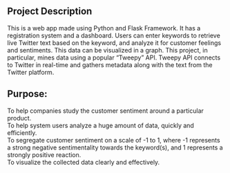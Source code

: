 ## Project Description

This is a web app made using Python and Flask Framework. 
It has a registration system and a dashboard. 
Users can enter keywords to retrieve live Twitter text based 
on the keyword, and analyze it for customer feelings and 
sentiments. This data can be visualized in a graph. 
This project, in particular, mines data using a popular 
“Tweepy” API. Tweepy API connects to Twitter in real-time and 
gathers metadata along with the text from the Twitter platform.  

## Purpose:<br>
To help companies study the customer sentiment around a particular product.<br>
To help system users analyze a huge amount of data, quickly and efficiently.<br>
To segregate customer sentiment on a scale of -1 to 1, where -1 represents a strong negative sentimentality towards the keyword(s), and 1 represents a strongly positive reaction.<br>
To visualize the collected data clearly and effectively.